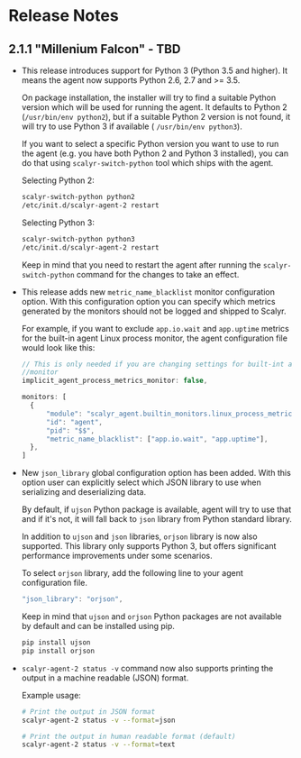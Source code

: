 # Release Notes

## 2.1.1 "Millenium Falcon" - TBD

* This release introduces support for Python 3 (Python 3.5 and higher). It means the agent now
  supports Python 2.6, 2.7 and >= 3.5.

  On package installation, the installer will try to find a suitable Python version which will
  be used for running the agent. It defaults to Python 2 (``/usr/bin/env python2``), but if a
  suitable Python 2 version is not found, it will try to use Python 3 if available (
  ``/usr/bin/env python3``).

  If you want to select a specific Python version you want to use to run the agent (e.g. you have
  both Python 2 and Python 3 installed), you can do that using ``scalyr-switch-python`` tool
  which ships with the agent.

  Selecting Python 2:

  ```bash
  scalyr-switch-python python2
  /etc/init.d/scalyr-agent-2 restart
  ```

  Selecting Python 3:

  ```bash
  scalyr-switch-python python3
  /etc/init.d/scalyr-agent-2 restart
  ```

  Keep in mind that you need to restart the agent after running the ``scalyr-switch-python``
  command for the changes to take an effect.

* This release adds new ``metric_name_blacklist`` monitor configuration option. With this
  configuration option you can specify which metrics generated by the monitors should not
  be logged and shipped to Scalyr.

  For example, if you want to exclude ``app.io.wait`` and ``app.uptime`` metrics for the
  built-in agent Linux process monitor, the agent configuration file would look like this:

  ```javascript
  // This is only needed if you are changing settings for built-int agent process metrics
  //monitor
  implicit_agent_process_metrics_monitor: false,

  monitors: [
    {
        "module": "scalyr_agent.builtin_monitors.linux_process_metrics",
        "id": "agent",
        "pid": "$$",
        "metric_name_blacklist": ["app.io.wait", "app.uptime"],
    },
  ]
  ```

* New ``json_library`` global configuration option has been added. With this option user can
  explicitly select which JSON library to use when serializing and deserializing data.

  By default, if ``ujson`` Python package is available, agent will try to use that and if it's not,
  it will fall back to ``json`` library from Python standard library.

  In addition to ``ujson`` and ``json`` libraries, ``orjson`` library is now also supported. This
  library only supports Python 3, but offers significant performance improvements under some
  scenarios.

  To select ``orjson`` library, add the following line to your agent configuration file.

  ```javascript
  "json_library": "orjson",
  ```

  Keep in mind that ``ujson`` and ``orjson`` Python packages are not available by default and can
  be installed using pip.

  ```bash
  pip install ujson
  pip install orjson
  ```

* ``scalyr-agent-2 status -v`` command now also supports printing the output in a machine readable
  (JSON) format.

  Example usage:

  ```bash
  # Print the output in JSON format
  scalyr-agent-2 status -v --format=json

  # Print the output in human readable format (default)
  scalyr-agent-2 status -v --format=text
  ```
